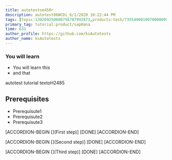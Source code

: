 ```yaml
---
title: autotestoe450r
description: autotest06WCDi_6/1/2020 10:22:44 PM
tags: [topic:139269250608756787992873,products:tech/73554900100700000996,tutorial:experience/advanced]
primary_tag: tutorial:product/sapHana
time: 631
author_profile: https://github.com/ksAutotests
author_name: ksAutotests
---
```

### You will learn
- You will learn this
- and that

autotest tutorial textoH2485

## Prerequisites
- Prerequisute1
- Prerequisute2
- Prerequisute3

[ACCORDION-BEGIN [](First step)]
[DONE]
[ACCORDION-END]

[ACCORDION-BEGIN [](Second step)]
[DONE]
[ACCORDION-END]

[ACCORDION-BEGIN [](Third step)]
[DONE]
[ACCORDION-END]

